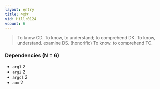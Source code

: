 ```yaml
---
layout: entry
title: མཁྱེན་
vid: Hill:0124
vcount: 6
---
```

> To know CD\. To know, to understand; to comprehend DK\. To know, understand, examine DS\. (honorific) To know, to comprehend TC\.


### Dependencies (N = 6)
* `arg1` 2
* `arg2` 2
* `argcl` 2
* `aux` 2
